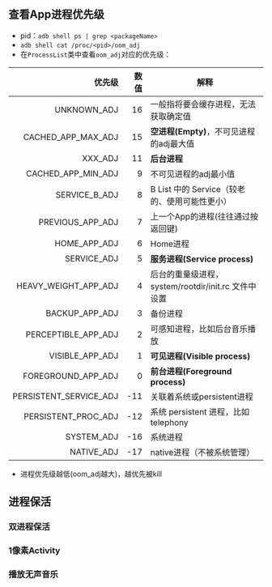 ## 查看App进程优先级
* pid：`adb shell ps | grep <packageName>`
* `adb shell cat /proc/<pid>/oom_adj`
* 在`ProcessList`类中查看`oom_adj`对应的优先级：

优先级 | 数值 | 解释
---: | ---: | ---
UNKNOWN_ADJ | 16 | 一般指将要会缓存进程，无法获取确定值
CACHED_APP_MAX_ADJ | 15 | **空进程(Empty)**，不可见进程的adj最大值 
XXX_ADJ | 11 | **后台进程** 
CACHED_APP_MIN_ADJ | 9 | 不可见进程的adj最小值
SERVICE_B_ADJ | 8 | B List 中的 Service（较老的、使用可能性更小）
PREVIOUS_APP_ADJ | 7 | 上一个App的进程(往往通过按返回键)
HOME_APP_ADJ | 6 | Home进程
SERVICE_ADJ | 5 | **服务进程(Service process)** 
HEAVY_WEIGHT_APP_ADJ | 4 | 后台的重量级进程，system/rootdir/init.rc 文件中设置
BACKUP_APP_ADJ | 3 | 备份进程
PERCEPTIBLE_APP_ADJ | 2 | 可感知进程，比如后台音乐播放
VISIBLE_APP_ADJ | 1 | **可见进程(Visible process)** 
FOREGROUND_APP_ADJ | 0 | **前台进程(Foreground process)** 
PERSISTENT_SERVICE_ADJ | -11 | 关联着系统或persistent进程
PERSISTENT_PROC_ADJ | -12 | 系统 persistent 进程，比如telephony
SYSTEM_ADJ | -16 | 系统进程
NATIVE_ADJ | -17 | native进程（不被系统管理）

* 进程优先级越低(oom_adj越大)，越优先被kill

## 进程保活
### 双进程保活
### 1像素Activity
### 播放无声音乐

